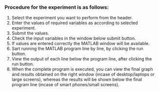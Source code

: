 ### Procedure for the experiment is as follows:

1. Select the experiment you want to perform from the header.
2. Enter the values of required variables as according to selected experiment.
3. Submit the values.
4. Check the input variables in the window below submit button.
5. If values are entered correctly the MATLAB window will be available.
6. Sart running the MATLAB program line by line, by clicking the run button.
7. View the output of each line below the program line, after clicking the run button.
8. When the complete program is executed, you can view the final graph and results obtained on the right window (incase of desktop/laptops or large screens), whereas the results will be shown below the final program line (incase of smart phones/small screens).